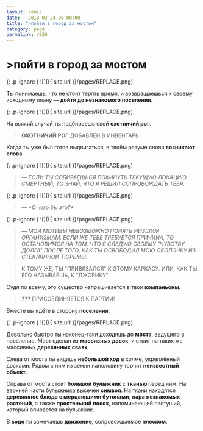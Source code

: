 ```yaml
---
layout: comic
date:   2018-03-24 00:00:00 
title: ">пойти в город за мостом"
category: page
permalink: /026
---
```

# >пойти в город за мостом

{: .p-ignore }
![]({{ site.url }}/pages/REPLACE.png)

Ты понимаешь, что не стоит терять время, и возвращаешься к своему исходному плану — <strong>дойти до незнакомого поселения</strong>.

{: .p-ignore }
![]({{ site.url }}/pages/REPLACE.png)

На всякий случай ты подбираешь свой <strong>охотничий рог</strong>.

<blockquote><strong>ОХОТНИЧИЙ РОГ</strong> ДОБАВЛЕН В ИНВЕНТАРЬ</blockquote>

Когда ты уже был готов выдвигаться, в твоём разуме снова <strong>возникают слова</strong>.

{: .p-ignore }
![]({{ site.url }}/pages/REPLACE.png)

<blockquote><em>— ЕСЛИ ТЫ СОБИРАЕШЬСЯ ПОКИНУТЬ ТЕКУЩУЮ ЛОКАЦИЮ, СМЕРТНЫЙ, ТО ЗНАЙ, ЧТО Я РЕШИЛ СОПРОВОЖДАТЬ ТЕБЯ.</em></blockquote>

{: .p-ignore }
![]({{ site.url }}/pages/REPLACE.png)

<blockquote><em>— *С чего бы это?*</em></blockquote>

{: .p-ignore }
![]({{ site.url }}/pages/REPLACE.png)

<blockquote><em>— МОИ МОТИВЫ НЕВОЗМОЖНО ПОНЯТЬ НИЗШИМ ОРГАНИЗМАМ. ЕСЛИ ЖЕ ТЕБЕ ТРЕБУЕТСЯ ПРИЧИНА, ТО ОСТАНОВИМСЯ НА ТОМ, ЧТО Я СЛЕДУЮ СВОЕМУ "ЧУВСТВУ ДОЛГА" ПОСЛЕ ТОГО, КАК ТЫ ОСВОБОДИЛ МОЮ ОБОЛОЧКУ ИЗ СТЕКЛЯННОЙ ТЮРЬМЫ.</em></blockquote>

<blockquote>К ТОМУ ЖЕ, ТЫ "ПРИВЯЗАЛСЯ" К ЭТОМУ КАРКАСУ. ИЛИ, КАК ТЫ ЕГО НАЗЫВАЕШЬ, К "ДЖОРИКУ".</blockquote>

Судя по всему, это существо напрашивается в твои <strong>компаньоны</strong>.

<blockquote><strong>???</strong> ПРИСОЕДИНЯЕТСЯ К ПАРТИИ!</blockquote>

Вместе вы идёте в сторону <strong>поселения</strong>.

{: .p-ignore }
![]({{ site.url }}/pages/REPLACE.png)

Довольно быстро ты наконец-таки доходишь до <strong>моста</strong>, ведущего в поселение. Мост сделан из <strong>массивных досок</strong>, и стоит на таких же массивных <strong>деревянных сваях</strong>.

Слева от моста ты видишь <strong>небольшой ход</strong> в холме, укреплённый досками. Рядом с ним из земли наполовину торчит <strong>неизвестный объект</strong>.

Справа от моста стоит <strong>большой булыжник</strong> с <strong>тканью </strong>перед ним. На верхней части булыжника высечен <strong>символ</strong>. На ткани находятся <strong>деревянное блюдо с мерцающими бутонами</strong>, <strong>пара незнакомых растений</strong>, а также <strong>простенький посох</strong>, напоминающий пастуший, который опирается на булыжник.

В <strong>воде </strong>ты замечаешь <strong>движение</strong>, сопровождаемое <strong>плеском</strong>.
